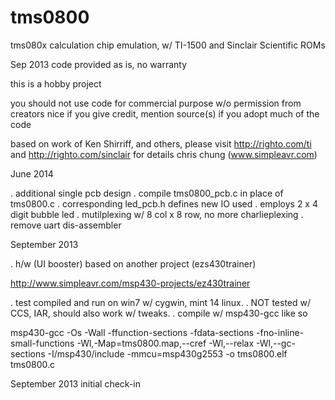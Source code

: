 tms0800
========
tms080x calculation chip emulation, w/ TI-1500 and Sinclair Scientific ROMs

Sep 2013
code provided as is, no warranty

this is a hobby project

you should not use code for commercial purpose w/o permission from creators
nice if you give credit, mention source(s) if you adopt much of the code

based on work of Ken Shirriff, and others, please visit
http://righto.com/ti and http://righto.com/sinclair for details
chris chung (www.simpleavr.com)

June 2014

. additional single pcb design
. compile tms0800_pcb.c in place of tms0800.c
. corresponding led_pcb.h defines new IO used
. employs 2 x 4 digit bubble led
. mutilplexing w/ 8 col x 8 row, no more charlieplexing
. remove uart dis-assembler

September 2013

. h/w (UI booster) based on another project (ezs430trainer)

http://www.simpleavr.com/msp430-projects/ez430trainer

. test compiled and run on win7 w/ cygwin, mint 14 linux.
. NOT tested w/ CCS, IAR, should also work w/ tweaks.
. compile w/ msp430-gcc like so

msp430-gcc -Os -Wall -ffunction-sections -fdata-sections -fno-inline-small-functions -Wl,-Map=tms0800.map,--cref -Wl,--relax -Wl,--gc-sections -I<your mpsgcc>/msp430/include -mmcu=msp430g2553 -o tms0800.elf tms0800.c

September 2013 initial check-in


